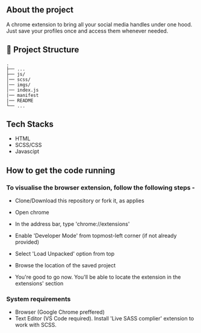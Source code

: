 ## About the project 

A chrome extension to bring all your social media handles under one hood. Just save your profiles once and access them whenever needed.

## 🤷 Project Structure
    .
    ├── ...
    ├── js/
    │── scss/
    │── imgs/
    │── index.js
    |── manifest
    |── README
    └── ...

## Tech Stacks 
 * HTML
 * SCSS/CSS
 * Javascipt

## How to get the code running

### To visualise the browser extension, follow the following steps - 

 * Clone/Download this repository or fork it, as applies

 * Open chrome

 * In the address bar, type 'chrome://extensions'

 * Enable 'Developer Mode' from topmost-left corner (if not already provided)

 * Select 'Load Unpacked' option from top

 * Browse the location of the saved project

 * You're good to go now. You'll be able to locate the extension in the extensions' section

### System requirements

 * Browser (Google Chrome preffered)
 * Text Editor (VS Code required). Install 'Live SASS complier' extension to work with SCSS.